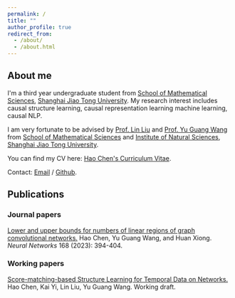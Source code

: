 ```yaml
---
permalink: /
title: ""
author_profile: true
redirect_from: 
  - /about/
  - /about.html
---
```

## About me
I'm a third year undergraduate student from [School of Mathematical Sciences](https://math.sjtu.edu.cn/), [Shanghai Jiao Tong University](https://www.sjtu.edu.cn/). My research interest includes causal structure learning, causal representation learning machine learning, causal NLP.

I am very fortunate to be advised by [Prof. Lin Liu](https://linliu-stats.github.io/) and [Prof. Yu Guang Wang](https://yuguangwang.github.io/) from [School of Mathematical Sciences](https://math.sjtu.edu.cn/) and [Institute of Natural Sciences](https://ins.sjtu.edu.cn/), [Shanghai Jiao Tong University](https://www.sjtu.edu.cn/). 

You can find my CV here: [Hao Chen's Curriculum Vitae](../assets/my_cv.pdf).

Contact: [Email](mailto:chen_hao1@sjtu.edu.cn) / [Github](https://github.com/utulie).

## Publications
### Journal papers
[Lower and upper bounds for numbers of linear regions of graph convolutional networks.](https://www.sciencedirect.com/science/article/pii/S0893608023005191) Hao Chen, Yu Guang Wang, and Huan Xiong. *Neural Networks* 168 (2023): 394-404.
### Working papers
[Score-matching-based Structure Learning for Temporal Data on Networks.](https://arxiv.org/abs/2412.07469) Hao Chen, Kai Yi, Lin Liu, Yu Guang Wang. Working draft.
